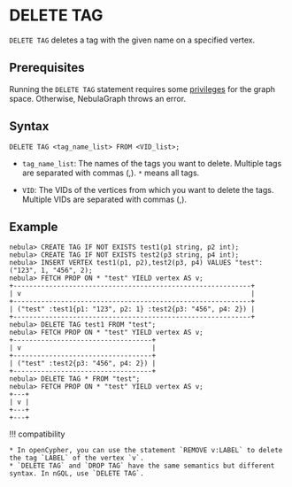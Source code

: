 # DELETE TAG

`DELETE TAG` deletes a tag with the given name on a specified vertex.

## Prerequisites

Running the `DELETE TAG` statement requires some [privileges](../../7.data-security/1.authentication/3.role-list.md) for the graph space. Otherwise, NebulaGraph throws an error.

## Syntax

```ngql
DELETE TAG <tag_name_list> FROM <VID_list>;
```

- `tag_name_list`: The names of the tags you want to delete. Multiple tags are separated with commas (,). `*` means all tags.

- `VID`: The VIDs of the vertices from which you want to delete the tags. Multiple VIDs are separated with commas (,). 

## Example

```ngql
nebula> CREATE TAG IF NOT EXISTS test1(p1 string, p2 int);
nebula> CREATE TAG IF NOT EXISTS test2(p3 string, p4 int);
nebula> INSERT VERTEX test1(p1, p2),test2(p3, p4) VALUES "test":("123", 1, "456", 2);
nebula> FETCH PROP ON * "test" YIELD vertex AS v;
+------------------------------------------------------------+
| v                                                          |
+------------------------------------------------------------+
| ("test" :test1{p1: "123", p2: 1} :test2{p3: "456", p4: 2}) |
+------------------------------------------------------------+
nebula> DELETE TAG test1 FROM "test";
nebula> FETCH PROP ON * "test" YIELD vertex AS v;
+-----------------------------------+
| v                                 |
+-----------------------------------+
| ("test" :test2{p3: "456", p4: 2}) |
+-----------------------------------+
nebula> DELETE TAG * FROM "test";
nebula> FETCH PROP ON * "test" YIELD vertex AS v;
+---+
| v |
+---+
+---+
```

!!! compatibility

    * In openCypher, you can use the statement `REMOVE v:LABEL` to delete the tag `LABEL` of the vertex `v`.
    * `DELETE TAG` and `DROP TAG` have the same semantics but different syntax. In nGQL, use `DELETE TAG`.
